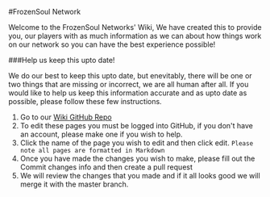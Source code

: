 #FrozenSoul Network

Welcome to the FrozenSoul Networks' Wiki, We have created this to provide you, our players with as much information as we can about how things work on our network so you can have the best experience possible!

###Help us keep this upto date!

We do our best to keep this upto date, but enevitably, there will be one or two things that are missing or incorrect, we are all human after all. If you would like to help us keep this information accurate and as upto date as possible, please follow these few instructions.

1. Go to our [Wiki GitHub Repo](https://github.com/badgernz/wiki/tree/master/docs)
2. To edit these pages you must be logged into GitHub, if you don't have an account, please make one if you wish to help.
3. Click the name of the page you wish to edit and then click edit. ``Please note all pages are formatted in Markdown``
4. Once you have made the changes you wish to make, please fill out the Commit changes info and then create a pull request
5. We will review the changes that you made and if it all looks good we will merge it with the master branch.

